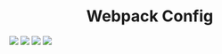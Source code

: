 <h1 align="center">Webpack Config</h1>

![](https://img.shields.io/github/languages/count/Alekanteri/webpack-config)
![](https://img.shields.io/github/languages/top/Alekanteri/webpack-config)
![](https://img.shields.io/github/followers/Alekanteri?style=social)
![](https://img.shields.io/codeclimate/issues/Alekanteri/webpack-config)